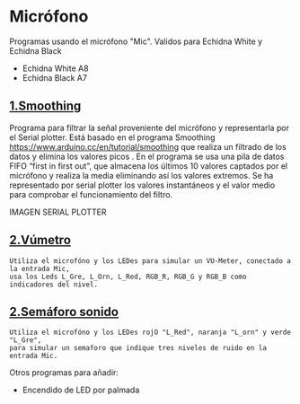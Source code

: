 # Micrófono
Programas usando el micrófono "Mic". Validos para Echidna White y Echidna Black
- Echidna White A8
- Echidna Black A7

## [1.Smoothing](https://github.com/EchidnaShield/Recursos/blob/master/Didactica/Actividades_IDE_Arduino/Microfono/SmoothingMicrophone/SmoothingMicrophone.ino)
Programa para filtrar la señal proveniente del micrófono y representarla por el Serial plotter. Está basado en el programa Smoothing https://www.arduino.cc/en/tutorial/smoothing que realiza un filtrado de los datos y elimina los valores picos . En el programa se usa una pila de datos FIFO “first in first out”, que almacena los últimos 10 valores captados por el micrófono y realiza la media eliminando así los valores extremos. Se ha representado por serial plotter los valores instantáneos y el valor medio para comprobar el funcionamiento del filtro.

IMAGEN SERIAL PLOTTER

## [2.V&uacute;metro](https://github.com/EchidnaShield/Recursos/tree/master/Didactica/Actividades_IDE_Arduino/Microfono/Vumetro)
    Utiliza el microfóno y los LEDes para simular un VU-Meter, conectado a la entrada Mic, 
    usa los Leds L_Gre, L_Orn, L_Red, RGB_R, RGB_G y RGB_B como indicadores del nivel.

## [2.Sem&aacute;foro sonido](https://github.com/EchidnaShield/Recursos/tree/master/Didactica/Actividades_IDE_Arduino/Microfono/SemafSonido)
    Utiliza el microfóno y los LEDes rojO "L_Red", naranja "L_orn" y verde "L_Gre",
    para simular un semaforo que indique tres niveles de ruido en la entrada Mic.





Otros programas para añadir:

- Encendido de LED por palmada
